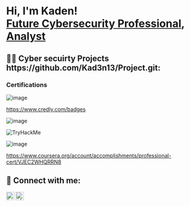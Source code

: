 <h1>Hi, I'm Kaden!   <br/><a href="https://github.com/Kad3n13"></a> <a href="https://https://www.linkedin.com/in/kaden-oberfeld/">Future Cybersecurity Professional</a>, <a href="https://https://www.youtube.com/@kad3n470">Analyst</a></h1>

<h2>👨‍💻 Cyber secuirty Projects https://github.com/Kad3n13/Project.git:</h2>

<h3> Certifications </h3>  


![image](https://github.com/Kad3n13/Kad3n13/assets/159424810/c77af9d9-e745-4e9a-990f-3c597547ff48)


https://www.credly.com/badges


![image](https://github.com/Kad3n13/Kad3n13/assets/159424810/07074a8e-e0c9-445c-be0a-da4910f45da8)

<img src="https://tryhackme-badges.s3.amazonaws.com/kadencsgo.png" alt="TryHackMe">

![image](https://github.com/Kad3n13/Kad3n13/assets/159424810/5725294b-8b41-473f-9c87-9b46c3097f7e)







https://www.coursera.org/account/accomplishments/professional-cert/VJEC2WHQRRN8



<h2> 🤳 Connect with me:</h2>

[<img align="left" alt=" | YouTube" width="22px" src="https://cdn.jsdelivr.net/npm/simple-icons@v3/icons/youtube.svg" />][youtube]



[<img align="left" alt="r | LinkedIn" width="22px" src="https://cdn.jsdelivr.net/npm/simple-icons@v3/icons/linkedin.svg" />][linkedin]


[youtube]: https://www.youtube.com/@kad3n470


[linkedin]: www.linkedin.com/in/kaden-oberfeld

<!--


Here are some ideas to get you started:

- 🔭 I’m currently working on ...
- 🌱 I’m currently learning ...
- 👯 I’m looking to collaborate on ...
- 🤔 I’m looking for help with ...
- 💬 Ask me about ...
- 📫 How to reach me: ...
- 😄 Pronouns: ...
- ⚡ Fun fact: ...
-->
